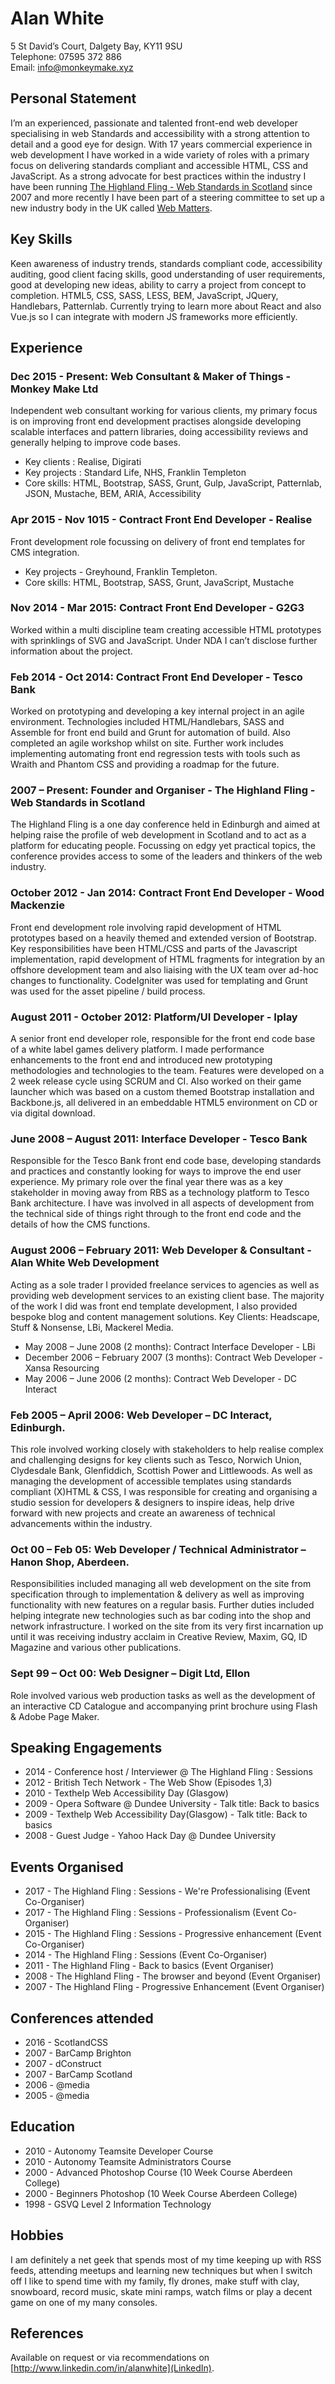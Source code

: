 
# Alan White

5 St David’s Court, Dalgety Bay, KY11 9SU  
Telephone: 07595 372 886  
Email: info@monkeymake.xyz  

## Personal Statement
I’m an experienced, passionate and talented front-end web developer specialising in web Standards and accessibility with a strong attention to detail and a good eye for design. With 17 years commercial experience in web development I have worked in a wide variety of roles with a primary focus on delivering standards compliant and accessible HTML, CSS and JavaScript.  As a strong advocate for best practices within the industry I have been running [The Highland Fling - Web Standards in Scotland](http://thehighlandfling.com) since 2007 and more recently I have been part of a steering committee to set up a new industry body in the UK called [Web Matters](https://web-matters.co.uk).

## Key Skills
Keen awareness of industry trends, standards compliant code, accessibility auditing, good client facing skills, good understanding of user requirements, good at developing new ideas, ability to carry a project from concept to completion. HTML5, CSS, SASS, LESS, BEM, JavaScript, JQuery, Handlebars, Patternlab.  Currently trying to learn more about React and also Vue.js so I can integrate with modern JS frameworks more efficiently.

## Experience

### Dec 2015 - Present: Web Consultant & Maker of Things - Monkey Make Ltd

Independent web consultant working for various clients, my primary focus is on improving front end development practises alongside developing scalable interfaces and pattern libraries, doing accessibility reviews and generally helping to improve code bases. 

* Key clients : Realise, Digirati
* Key projects :  Standard Life, NHS, Franklin Templeton
* Core skills: HTML, Bootstrap, SASS, Grunt, Gulp, JavaScript, Patternlab, JSON, Mustache, BEM, ARIA, Accessibility

### Apr 2015 - Nov 1015 - Contract Front End Developer - Realise

Front development role focussing on delivery of front end templates for CMS integration.  

* Key projects - Greyhound, Franklin Templeton.
* Core skills: HTML, Bootstrap, SASS, Grunt, JavaScript, Mustache

### Nov 2014 - Mar 2015: Contract Front End Developer - G2G3

Worked within a multi discipline team creating accessible HTML prototypes with sprinklings of SVG and JavaScript. Under NDA I can’t disclose further information about the project.

### Feb 2014 - Oct 2014: Contract Front End Developer - Tesco Bank

Worked on prototyping and developing a key internal project in an agile environment.  Technologies included HTML/Handlebars, SASS and Assemble for front end build and Grunt for automation of build.  Also completed an agile workshop whilst on site.  Further work includes implementing automating front end regression tests with tools such as Wraith and Phantom CSS and providing a roadmap for the future.

### 2007 – Present: Founder and Organiser - The Highland Fling - Web Standards in Scotland

The Highland Fling is a one day conference held in Edinburgh and aimed at helping raise the profile of web development in Scotland and to act as a platform for educating people. Focussing on edgy yet practical topics, the conference provides access to some of the leaders and thinkers of the web industry.

### October 2012 - Jan 2014: Contract Front End Developer - Wood Mackenzie

Front end development role involving rapid development of HTML prototypes based on a heavily themed and extended version of Bootstrap.  Key responsibilities have been HTML/CSS and parts of the Javascript implementation, rapid development of HTML fragments for integration by an offshore development team and also liaising with the UX team over ad-hoc changes to functionality. CodeIgniter was used for templating and Grunt was used for the asset pipeline / build process.

### August 2011 - October 2012: Platform/UI Developer - Iplay

A senior front end developer role, responsible for the front end code base of a white label games delivery platform. I made performance enhancements to the front end and introduced new prototyping methodologies and technologies to the team.  Features were developed on a 2 week release cycle using SCRUM and CI.  Also worked on their game launcher which was based on a custom themed Bootstrap installation and Backbone.js, all delivered in an embeddable HTML5 environment on CD or via digital download.

### June 2008 – August 2011: Interface Developer - Tesco Bank
Responsible for the Tesco Bank front end code base, developing standards and practices and constantly looking for ways to improve the end user experience. My primary role over the final year there was as a key stakeholder in moving away from RBS as a technology platform to Tesco Bank architecture. I have was involved in all aspects of development from the technical side of things right through to the front end code and the details of how the CMS functions.

### August 2006 – February 2011: Web Developer & Consultant - Alan White Web Development
Acting as a sole trader I provided freelance services to agencies as well as providing web development services to an existing client base. The majority of the work I did was front end template development, I also provided bespoke blog and content management solutions. Key Clients: Headscape, Stuff & Nonsense, LBi, Mackerel Media.

* May 2008 – June 2008 (2 months): Contract Interface Developer - LBi
* December 2006 – February 2007 (3 months): Contract Web Developer - Xansa Resourcing
* May 2006 – June 2006 (2 months): Contract Web Developer - DC Interact

### Feb 2005 – April 2006: Web Developer – DC Interact, Edinburgh.

This role involved working closely with stakeholders to help realise complex and challenging designs for key clients such as Tesco, Norwich Union, Clydesdale Bank, Glenfiddich, Scottish Power and Littlewoods. As well as managing the development of accessible templates using standards compliant (X)HTML & CSS, I was responsible for creating and organising a studio session for developers & designers to inspire ideas, help drive forward with new projects and create an awareness of technical advancements within the industry.

### Oct 00 – Feb 05: Web Developer / Technical Administrator – Hanon Shop, Aberdeen.
Responsibilities included managing all web development on the site from specification through to implementation & delivery as well as improving functionality with new features on a regular basis. Further duties included helping integrate new technologies such as bar coding into the shop and network infrastructure. I worked on the site from its very first incarnation up until it was receiving industry acclaim in Creative Review, Maxim, GQ, ID Magazine and various other publications.

### Sept 99 – Oct 00: Web Designer – Digit Ltd, Ellon

Role involved various web production tasks as well as the development of an interactive CD Catalogue and accompanying print brochure using Flash & Adobe Page Maker.

## Speaking Engagements

* 2014 - Conference host / Interviewer @ The Highland Fling : Sessions
* 2012 - British Tech Network - The Web Show (Episodes 1,3)
* 2010 - Texthelp Web Accessibility Day (Glasgow)
* 2009 - Opera Software @ Dundee University - Talk title: Back to basics
* 2009 - Texthelp Web Accessibility Day(Glasgow) - Talk title: Back to basics
* 2008 - Guest Judge - Yahoo Hack Day @ Dundee University

## Events Organised

* 2017 - The Highland Fling : Sessions - We're Professionalising (Event Co-Organiser)
* 2017 - The Highland Fling : Sessions - Professionalism (Event Co-Organiser)
* 2015 - The Highland Fling : Sessions - Progressive enhancement (Event Co-Organiser)
* 2014 - The Highland Fling : Sessions (Event Co-Organiser)
* 2011 - The Highland Fling - Back to basics  (Event Organiser)
* 2008 - The Highland Fling - The browser and beyond  (Event Organiser)
* 2007 - The Highland Fling - Progressive Enhancement  (Event Organiser)

## Conferences attended
* 2016 - ScotlandCSS
* 2007 - BarCamp Brighton
* 2007 - dConstruct
* 2007 - BarCamp Scotland
* 2006 - @media
* 2005 - @media

## Education

* 2010 - Autonomy Teamsite Developer Course
* 2010 - Autonomy Teamsite Administrators Course
* 2000 - Advanced Photoshop Course (10 Week Course Aberdeen College)
* 2000 - Beginners Photoshop (10 Week Course Aberdeen College)
* 1998 - GSVQ Level 2 Information Technology

## Hobbies

I am definitely a net geek that spends most of my time keeping up with RSS feeds, attending meetups and learning new techniques but when I switch off I like to spend time with my family, fly drones, make stuff with clay, snowboard, record music, skate mini ramps, watch films or play a decent game on one of my many consoles.

## References 

Available on request or via recommendations on [http://www.linkedin.com/in/alanwhite](LinkedIn).


